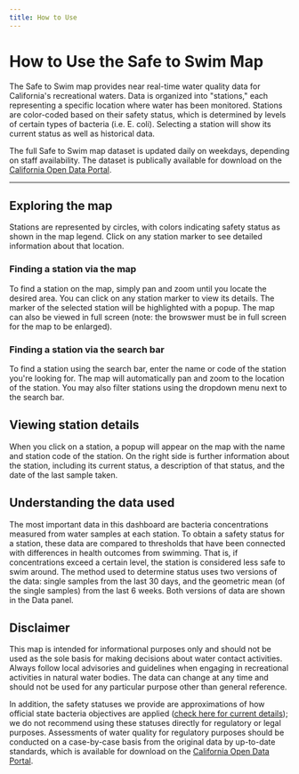 ```yaml
---
title: How to Use
---
```


# How to Use the Safe to Swim Map

The Safe to Swim map provides near real-time water quality data for California's recreational waters. Data is organized into "stations," each representing a specific location where water has been monitored. Stations are color-coded based on their safety status, which is determined by levels of certain types of bacteria (i.e. E. coli). Selecting a station will show its current status as well as historical data.

The full Safe to Swim map dataset is updated daily on weekdays, depending on staff availability. The dataset is publically available for download on the [California Open Data Portal](https://data.ca.gov/dataset/surface-water-fecal-indicator-bacteria-results).

---

## Exploring the map

Stations are represented by circles, with colors indicating safety status as shown in the map legend. Click on any station marker to see detailed information about that location.

### Finding a station via the map

To find a station on the map, simply pan and zoom until you locate the desired area. You can click on any station marker to view its details. The marker of the selected station will be highlighted with a popup. The map can also be viewed in full screen (note: the browswer must be in full screen for the map to be enlarged).

### Finding a station via the search bar

To find a station using the search bar, enter the name or code of the station you're looking for. The map will automatically pan and zoom to the location of the station. You may also filter stations using the dropdown menu next to the search bar.

## Viewing station details

When you click on a station, a popup will appear on the map with the name and station code of the station. On the right side is further information about the station, including its current status, a description of that status, and the date of the last sample taken.

## Understanding the data used

The most important data in this dashboard are bacteria concentrations measured from water samples at each station. To obtain a safety status for a station, these data are compared to thresholds that have been connected with differences in health outcomes from swimming. That is, if concentrations exceed a certain level, the station is considered less safe to swim around. The method used to determine status uses two versions of the data: single samples from the last 30 days, and the geometric mean (of the single samples) from the last 6 weeks. Both versions of data are shown in the Data panel.

## Disclaimer

This map is intended for informational purposes only and should not be used as the sole basis for making decisions about water contact activities. Always follow local advisories and guidelines when engaging in recreational activities in natural water bodies. The data can change at any time and should not be used for any particular purpose other than general reference.

In addition, the safety statuses we provide are approximations of how official state bacteria objectives are applied ([check here for current details](https://www.waterboards.ca.gov/bacterialobjectives/)); we do not recommend using these statuses directly for regulatory or legal purposes. Assessments of water quality for regulatory purposes should be conducted on a case-by-case basis from the original data by up-to-date standards, which is available for download on the [California Open Data Portal](https://data.ca.gov/dataset/surface-water-fecal-indicator-bacteria-results).

